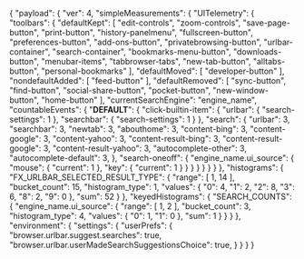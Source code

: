 {
  "payload": {
    "ver": 4,
    "simpleMeasurements": {
      "UITelemetry": {
        "toolbars": {
          "defaultKept": [
            "edit-controls",
            "zoom-controls",
            "save-page-button",
            "print-button",
            "history-panelmenu",
            "fullscreen-button",
            "preferences-button",
            "add-ons-button",
            "privatebrowsing-button",
            "urlbar-container",
            "search-container",
            "bookmarks-menu-button",
            "downloads-button",
            "menubar-items",
            "tabbrowser-tabs",
            "new-tab-button",
            "alltabs-button",
            "personal-bookmarks"
          ],
          "defaultMoved": [
            "developer-button"
          ],
          "nondefaultAdded": [
            "feed-button"
          ],
          "defaultRemoved": [
            "sync-button",
            "find-button",
            "social-share-button",
            "pocket-button",
            "new-window-button",
            "home-button"
          ],
          "currentSearchEngine": "engine_name",
           "countableEvents": {
            "__DEFAULT__": {
              "click-builtin-item": {
                "urlbar": {
                  "search-settings": 1
                },
                "searchbar": {
                  "search-settings": 1
                }
              },
              "search": {
                "urlbar": 3,
                "searchbar": 3,
                "newtab": 3,
                "abouthome": 3,
                "content-bing": 3,
                "content-google": 3,
                "content-yahoo": 3,
                "content-result-bing": 3,
                "content-result-google": 3,
                "content-result-yahoo": 3,
                "autocomplete-other": 3,
                "autocomplete-default": 3,
              },
              "search-oneoff": {
                "engine_name.ui_source": {
                  "mouse": {
                    "current": 1
                  },
                  "key": {
                    "current": 1
                  }
                }
              }
            }
          }
        }
      }
    },
    "histograms": {
      "FX_URLBAR_SELECTED_RESULT_TYPE": {
        "range": [
          1,
          14
        ],
        "bucket_count": 15,
        "histogram_type": 1,
        "values": {
          "0": 4,
          "1": 2,
          "2": 8,
          "3": 6,
          "8": 2,
          "9": 0
        },
        "sum": 52
      }
    },
    "keyedHistograms": {
      "SEARCH_COUNTS": {
        "engine_name.ui_source": {
          "range": [
            1,
            2
          ],
          "bucket_count": 3,
          "histogram_type": 4,
          "values": {
            "0": 1,
            "1": 0
          },
          "sum": 1
        }
      }
    }
  },
  "environment": {
    "settings": {
      "userPrefs": {
        "browser.urlbar.suggest.searches": true,
        "browser.urlbar.userMadeSearchSuggestionsChoice": true,
      }
    }
  }
}
